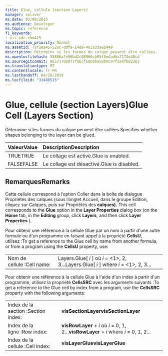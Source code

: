 ```yaml
---
title: Glue, cellule (section Layers)
manager: soliver
ms.date: 03/09/2015
ms.audience: Developer
ms.topic: reference
f1_keywords:
- vis_sdr.chm415
localization_priority: Normal
ms.assetid: 75f2ea45-52ac-ddfa-14ea-402933ae2449
description: Détermine si les formes du calque peuvent être collées.
ms.openlocfilehash: 55886a7e96bd2c08966cb85f5edad6a7174e30cd
ms.sourcegitcommit: 8657170d071f9bcf680aba50b9c07f2a4fb82283
ms.translationtype: MT
ms.contentlocale: fr-FR
ms.lasthandoff: 04/28/2019
ms.locfileid: "33408515"
---
```

# <a name="glue-cell-layers-section"></a><span data-ttu-id="7f0f9-103">Glue, cellule (section Layers)</span><span class="sxs-lookup"><span data-stu-id="7f0f9-103">Glue Cell (Layers Section)</span></span>

<span data-ttu-id="7f0f9-104">Détermine si les formes du calque peuvent être collées.</span><span class="sxs-lookup"><span data-stu-id="7f0f9-104">Specifies whether shapes belonging to the layer can be glued.</span></span>
  
|<span data-ttu-id="7f0f9-105">**Valeur**</span><span class="sxs-lookup"><span data-stu-id="7f0f9-105">**Value**</span></span>|<span data-ttu-id="7f0f9-106">**Description**</span><span class="sxs-lookup"><span data-stu-id="7f0f9-106">**Description**</span></span>|
|:-----|:-----|
|<span data-ttu-id="7f0f9-107">TRUE</span><span class="sxs-lookup"><span data-stu-id="7f0f9-107">TRUE</span></span>  <br/> |<span data-ttu-id="7f0f9-108">Le collage est activé.</span><span class="sxs-lookup"><span data-stu-id="7f0f9-108">Glue is enabled.</span></span>  <br/> |
|<span data-ttu-id="7f0f9-109">FALSE</span><span class="sxs-lookup"><span data-stu-id="7f0f9-109">FALSE</span></span>  <br/> |<span data-ttu-id="7f0f9-110">Le collage est désactivé.</span><span class="sxs-lookup"><span data-stu-id="7f0f9-110">Glue is disabled.</span></span>  <br/> |
   
## <a name="remarks"></a><span data-ttu-id="7f0f9-111">Remarques</span><span class="sxs-lookup"><span data-stu-id="7f0f9-111">Remarks</span></span>

<span data-ttu-id="7f0f9-112">Cette cellule correspond à l’option Coller dans la  boîte de  dialogue Propriétés des calques (sous l’onglet Accueil, dans le groupe Édition, cliquez sur Calques, puis sur Propriétés des **calques).**   </span><span class="sxs-lookup"><span data-stu-id="7f0f9-112">This cell corresponds to the **Glue** option in the **Layer Properties** dialog box (on the **Home** tab, in the **Editing** group, click **Layers**, and then click **Layer Properties** ).</span></span> 
  
<span data-ttu-id="7f0f9-113">Pour obtenir une référence à la cellule Glue par un nom à partir d'une autre formule ou d'un programme en faisant appel à la propriété **CellsU**, utilisez :</span><span class="sxs-lookup"><span data-stu-id="7f0f9-113">To get a reference to the Glue cell by name from another formula, or from a program using the **CellsU** property, use:</span></span> 
  
|||
|:-----|:-----|
|<span data-ttu-id="7f0f9-114">Nom de cellule :</span><span class="sxs-lookup"><span data-stu-id="7f0f9-114">Cell name:</span></span>  <br/> |<span data-ttu-id="7f0f9-115">Layers.Glue[  *i*  ] où  *i*  = <1>, 2, 3...</span><span class="sxs-lookup"><span data-stu-id="7f0f9-115">Layers.Glue[  *i*  ] where  *i*  = <1>, 2, 3...</span></span>  <br/> |
   
<span data-ttu-id="7f0f9-116">Pour obtenir une référence à la cellule Glue à l'aide d'un index à partir d'un programme, utilisez la propriété **CellsSRC** avec les arguments suivants :</span><span class="sxs-lookup"><span data-stu-id="7f0f9-116">To get a reference to the Glue cell by index from a program, use the **CellsSRC** property with the following arguments:</span></span> 
  
|||
|:-----|:-----|
|<span data-ttu-id="7f0f9-117">Index de la section :</span><span class="sxs-lookup"><span data-stu-id="7f0f9-117">Section index:</span></span>  <br/> |<span data-ttu-id="7f0f9-118">**visSectionLayer**</span><span class="sxs-lookup"><span data-stu-id="7f0f9-118">**visSectionLayer**</span></span> <br/> |
|<span data-ttu-id="7f0f9-119">Index de la ligne :</span><span class="sxs-lookup"><span data-stu-id="7f0f9-119">Row index:</span></span>  <br/> |<span data-ttu-id="7f0f9-120">**visRowLayer**  +   *i* où *i* = 0, 1, 2...</span><span class="sxs-lookup"><span data-stu-id="7f0f9-120">**visRowLayer** +  *i*  where  *i*  = 0, 1, 2...</span></span>  <br/> |
|<span data-ttu-id="7f0f9-121">Index de la cellule :</span><span class="sxs-lookup"><span data-stu-id="7f0f9-121">Cell index:</span></span>  <br/> |<span data-ttu-id="7f0f9-122">**visLayerGlue**</span><span class="sxs-lookup"><span data-stu-id="7f0f9-122">**visLayerGlue**</span></span> <br/> |
   

